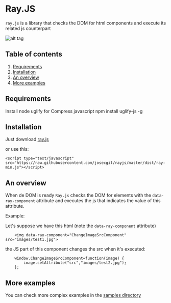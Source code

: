 # Ray.JS

`ray.js` is a library that checks the DOM for html components and execute its related js counterpart

![alt tag](https://raw.githubusercontent.com/josecgil/rayjs/master/logo/rayjs.jpg)

## Table of contents

1. [Requirements](#requirements)
2. [Installation](#installation)
3. [An overview](#an-overview)
4. [More examples](#more-examples)

## Requirements

Install node uglify for Compress javascript
npm install uglify-js -g

## Installation

Just download [ray.js](https://raw.githubusercontent.com/josecgil/rayjs/master/dist/ray.js)

or use this:

```<script type="text/javascript" src="https://raw.githubusercontent.com/josecgil/rayjs/master/dist/ray-min.js"></script>```

## An overview

When de DOM is ready `Ray.js` checks the DOM for elements with the `data-ray-component` attribute and executes the js that indicates the value of this attribute.

Example:

Let's suppose we have this html (note the `data-ray-component` attribute)

```
    <img data-ray-component="ChangeImageSrcComponent" src="images/test1.jpg">
```

the JS part of this component changes the src when it's executed:

```
    window.ChangeImageSrcComponent=function(image) {
        image.setAttribute("src","images/test2.jpg");
    };
```

## More examples

You can check more complex examples in the [samples directory](https://github.com/josecgil/rayjs/tree/master/Samples)